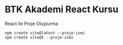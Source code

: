 # BTK Akademi React Kursu

React ile Proje Oluşturma

```
npm create vite@latest --proje-ismi
npm create vite@5 --proje-ismi
```
